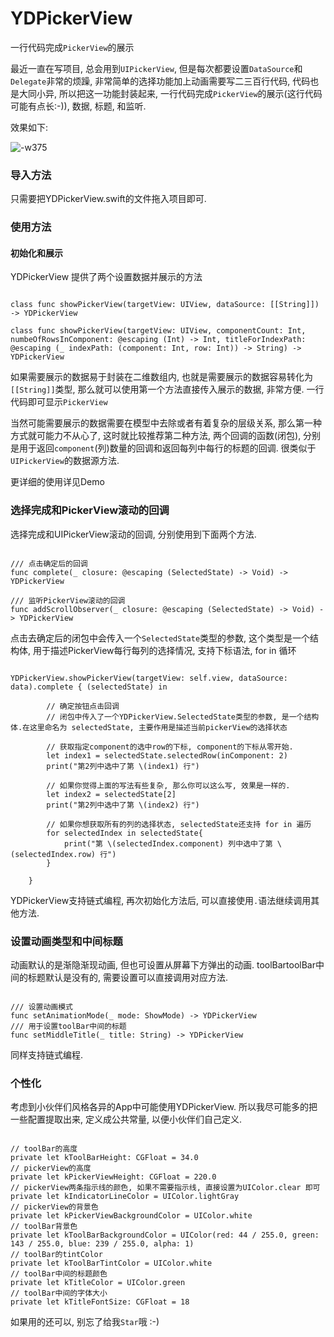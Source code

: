 # YDPickerView
一行代码完成`PickerView`的展示

最近一直在写项目, 总会用到`UIPickerView`, 但是每次都要设置`DataSource`和`Delegate`非常的烦躁, 非常简单的选择功能加上动画需要写二三百行代码, 代码也是大同小异, 所以把这一功能封装起来, 一行代码完成`PickerView`的展示(这行代码可能有点长:-)), 数据, 标题, 和监听. 

效果如下:

![-w375](http://zhaoyanda-git.oss-cn-beijing.aliyuncs.com/YDPickerView.gif)

### 导入方法
只需要把YDPickerView.swift的文件拖入项目即可.

### 使用方法

#### 初始化和展示
YDPickerView 提供了两个设置数据并展示的方法

<pre><code>
class func showPickerView(targetView: UIView, dataSource: [[String]]) -> YDPickerView
    
class func showPickerView(targetView: UIView, componentCount: Int, numbeOfRowsInComponent: @escaping (Int) -> Int, titleForIndexPath: @escaping (_ indexPath: (component: Int, row: Int)) -> String) -> YDPickerView
</code></pre>

如果需要展示的数据易于封装在二维数组内, 也就是需要展示的数据容易转化为`[[String]]`类型, 那么就可以使用第一个方法直接传入展示的数据, 非常方便. 一行代码即可显示`PickerView`

当然可能需要展示的数据需要在模型中去除或者有着复杂的层级关系, 那么第一种方式就可能力不从心了, 这时就比较推荐第二种方法, 两个回调的函数(闭包), 分别是用于返回`component`(列)数量的回调和返回每列中每行的标题的回调. 很类似于`UIPickerView`的数据源方法.

更详细的使用详见Demo

### 选择完成和PickerView滚动的回调

选择完成和UIPickerView滚动的回调, 分别使用到下面两个方法.

<pre><code>
/// 点击确定后的回调
func complete(_ closure: @escaping (SelectedState) -> Void) -> YDPickerView

/// 监听PickerView滚动的回调
func addScrollObserver(_ closure: @escaping (SelectedState) -> Void) -> YDPickerView
</code></pre>

点击去确定后的闭包中会传入一个`SelectedState`类型的参数, 这个类型是一个结构体, 用于描述PickerView每行每列的选择情况, 支持下标语法, for in 循环

<pre><code>
YDPickerView.showPickerView(targetView: self.view, dataSource: data).complete { (selectedState) in
        
        // 确定按钮点击回调
        // 闭包中传入了一个YDPickerView.SelectedState类型的参数, 是一个结构体.在这里命名为 selectedState, 主要作用是描述当前pickerView的选择状态
        
        // 获取指定component的选中row的下标, component的下标从零开始.
        let index1 = selectedState.selectedRow(inComponent: 2)
        print("第2列中选中了第 \(index1) 行")
        
        // 如果你觉得上面的写法有些复杂, 那么你可以这么写, 效果是一样的.
        let index2 = selectedState[2]
        print("第2列中选中了第 \(index2) 行")
        
        // 如果你想获取所有的列的选择状态, selectedState还支持 for in 遍历
        for selectedIndex in selectedState{
            print("第 \(selectedIndex.component) 列中选中了第 \(selectedIndex.row) 行")
        }
        
    }
</code></pre>

YDPickerView支持链式编程, 再次初始化方法后, 可以直接使用`.`语法继续调用其他方法.

### 设置动画类型和中间标题

动画默认的是渐隐渐现动画, 但也可设置从屏幕下方弹出的动画.
toolBartoolBar中间的标题默认是没有的, 需要设置可以直接调用对应方法.

<pre><code>
/// 设置动画模式
func setAnimationMode(_ mode: ShowMode) -> YDPickerView
/// 用于设置toolBar中间的标题
func setMiddleTitle(_ title: String) -> YDPickerView
</code></pre>
同样支持链式编程.

### 个性化
考虑到小伙伴们风格各异的App中可能使用YDPickerView. 所以我尽可能多的把一些配置提取出来, 定义成公共常量, 以便小伙伴们自己定义.

<pre><code>
// toolBar的高度
private let kToolBarHeight: CGFloat = 34.0
// pickerView的高度
private let kPickerViewHeight: CGFloat = 220.0
// pickerView两条指示线的颜色, 如果不需要指示线, 直接设置为UIColor.clear 即可
private let kIndicatorLineColor = UIColor.lightGray
// pickerView的背景色
private let kPickerViewBackgroundColor = UIColor.white
// toolBar背景色
private let kToolBarBackgroundColor = UIColor(red: 44 / 255.0, green: 143 / 255.0, blue: 239 / 255.0, alpha: 1)
// toolBar的tintColor
private let kToolBarTintColor = UIColor.white
// toolBar中间的标题颜色
private let kTitleColor = UIColor.green
// toolBar中间的字体大小
private let kTitleFontSize: CGFloat = 18
</code></pre>

如果用的还可以, 别忘了给我`Star`哦 :-)




